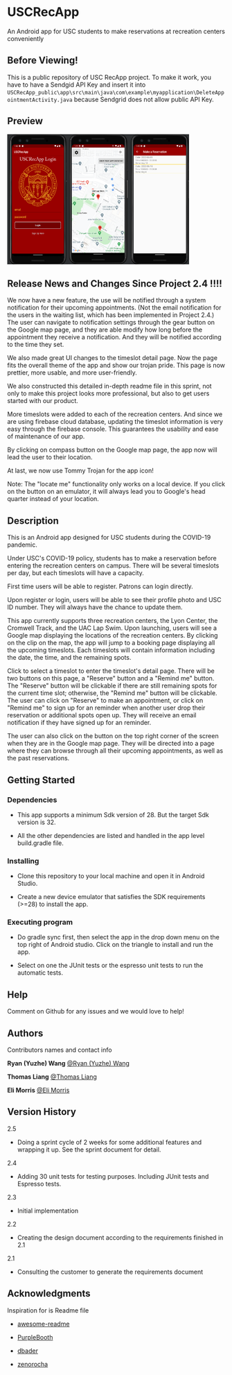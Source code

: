 
# USCRecApp

An Android app for USC students to make reservations at recreation centers conveniently

## Before Viewing!

This is a public repository of USC RecApp project. To make it work, you have to have a Sendgid API Key and insert it into `USCRecApp_public\app\src\main\java\com\example\myapplication\DeleteAppointmentActivity.java` because Sendgrid does not allow public API Key.

## Preview

<img src="https://github.com/ThmsLiang/USCRecApp_public/blob/main/screenshots/image-20220427184426008.png" width="140" height="300" /><img src="https://github.com/ThmsLiang/USCRecApp_public/blob/main/screenshots/image-20220427184507432.png" width="140" height="300" /><img src="https://github.com/ThmsLiang/USCRecApp_public/blob/main/screenshots/image-20220427184550417.png" width="140" height="300" />

## Release News and Changes Since Project 2.4 !!!!

We now have a new feature, the use will be notified through a system notification for their upcoming appointments. (Not the email notification for the users in the waiting list, which has been implemented in Project 2.4.)
The user can navigate to notification settings through the gear button on the Google map page, and they are able modify how long before the appointment they receive a notification. And they will be notified according to the time they set.

We also made great UI changes to the timeslot detail page. Now the page fits the overall theme of the app and show our trojan pride. This page is now prettier, more usable, and more user-friendly.

We also constructed this detailed in-depth readme file in this sprint, not only to make this project looks more professional, but also to get users started with our product.

More timeslots were added to each of the recreation centers. And since we are using firebase cloud database, updating the timeslot information is very easy through the firebase console. This guarantees the usability and ease of maintenance of our app.

By clicking on compass button on the Google map page, the app now will lead the user to their location.

At last, we now use Tommy Trojan for the app icon!

Note: The "locate me" functionality only works on a local device. If you click on the button on an emulator, it will always lead you to Google's head quarter instead of your location.

## Description

This is an Android app designed for USC students during the COVID-19 pandemic.

Under USC's COVID-19 policy, students has to make a reservation before entering the recreation centers on campus. There will be several timeslots per day, but each timeslots will have a capacity.

First time users will be able to register. Patrons can login directly.

Upon register or login, users will be able to see their profile photo and USC ID number. They will always have the chance to update them.

This app currently supports three recreation centers, the Lyon Center, the Cromwell Track, and the UAC Lap Swim. Upon launching, users will see a Google map displaying the locations of the recreation centers. By clicking on the clip on the map, the app will jump to a booking page displaying all the upcoming timeslots. Each timeslots will contain information including the date, the time, and the remaining spots.

Click to select a timeslot to enter the timeslot's detail page. There will be two buttons on this page, a "Reserve" button and a "Remind me" button. The "Reserve" button will be clickable if there are still remaining spots for the current time slot; otherwise, the "Remind me" button will be clickable. The user can click on "Reserve" to make an appointment, or click on "Remind me" to sign up for an reminder when another user drop their reservation or additional spots open up. They will receive an email notification if they have signed up for an reminder.

The user can also click on the button on the top right corner of the screen when they are in the Google map page. They will be directed into a page where they can browse through all their upcoming appointments, as well as the past reservations.

## Getting Started



### Dependencies



* This app supports a minimum Sdk version of 28.  But the target Sdk version is 32.

* All the other dependencies are listed and handled in the app level build.gradle file.


### Installing



* Clone this repository to your local machine and open it in Android Studio.

* Create a new device emulator that satisfies the SDK requirements (>=28) to install the app.



### Executing program


* Do gradle sync first, then select the app in the drop down menu on the top right of Android studio. Click on the triangle to install and run the app.

* Select on one the JUnit tests or the espresso unit tests to run the automatic tests.


## Help

Comment on Github for any issues and we would love to help!

## Authors



Contributors names and contact info



**Ryan (Yuzhe) Wang**
[@Ryan (Yuzhe) Wang](https://github.com/Yuzhe-Wang)

**Thomas Liang**
[@Thomas Liang](https://github.com/ThmsLiang)

**Eli Morris**
[@Eli Morris](https://github.com/silorriem)

## Version History


2.5

* Doing a sprint cycle of 2 weeks for some additional features and wrapping it up. See the sprint document for detail.

2.4

* Adding 30 unit tests for testing purposes. Including JUnit tests and Espresso tests.

2.3

* Initial implementation

2.2

* Creating the design document according to the requirements finished in 2.1

2.1

* Consulting the customer to generate the requirements document


## Acknowledgments

Inspiration for is Readme file

* [awesome-readme](https://github.com/matiassingers/awesome-readme)

* [PurpleBooth](https://gist.github.com/PurpleBooth/109311bb0361f32d87a2)

* [dbader](https://github.com/dbader/readme-template)

* [zenorocha](https://gist.github.com/zenorocha/4526327)
